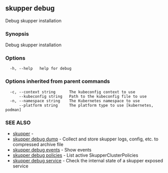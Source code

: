## skupper debug

Debug skupper installation

### Synopsis

Debug skupper installation

### Options

```
  -h, --help   help for debug
```

### Options inherited from parent commands

```
  -c, --context string      The kubeconfig context to use
      --kubeconfig string   Path to the kubeconfig file to use
  -n, --namespace string    The Kubernetes namespace to use
      --platform string     The platform type to use [kubernetes, podman]
```

### SEE ALSO

* [skupper](skupper.md)	 - 
* [skupper debug dump](skupper_debug_dump.md)	 - Collect and store skupper logs, config, etc. to compressed archive file
* [skupper debug events](skupper_debug_events.md)	 - Show events
* [skupper debug policies](skupper_debug_policies.md)	 - List active SkupperClusterPolicies
* [skupper debug service](skupper_debug_service.md)	 - Check the internal state of a skupper exposed service

